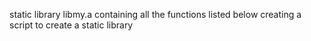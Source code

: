  static library libmy.a containing all the functions listed below
creating a script to create a static library
